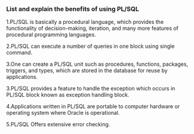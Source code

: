 ### List and explain the benefits of using PL/SQL

1.PL/SQL is basically a procedural language, which provides the functionality of decision-making, iteration, and many more features of procedural programming languages.

2.PL/SQL can execute a number of queries in one block using single command.

3.One can create a PL/SQL unit such as procedures, functions, packages, triggers, and types, which are stored in the database for reuse by applications.

3.PL/SQL provides a feature to handle the exception which occurs in PL/SQL block known as exception handling block.

4.Applications written in PL/SQL are portable to computer hardware or operating system where Oracle is operational.

5.PL/SQL Offers extensive error checking.